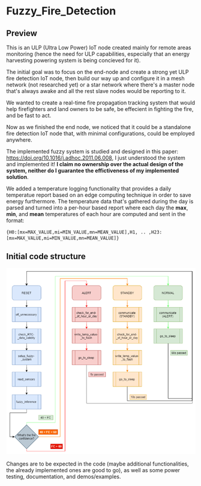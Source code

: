 # Fuzzy_Fire_Detection

## Preview

This is an ULP (Ultra Low Power) IoT node created mainly for remote areas monitoring (hence the need for ULP capabilities, especially that an energy harvesting powering system is being concieved for it).

The initial goal was to focus on the end-node and create a strong yet ULP fire detection IoT node, then build our way up and configure it in a mesh network (not researched yet) or a star network where there's a master node that's always awake and all the rest slave nodes would be reporting to it. 

We wanted to create a real-time fire propagation tracking system that would help firefighters and land owners to be safe, be effecient in fighting the fire, and be fast to act.

Now as we finished the end node, we noticed that it could be a standalone fire detection IoT node that, with minimal configurations, could be employed anywhere. 

The implemented fuzzy system is studied and designed in this paper: https://doi.org/10.1016/j.adhoc.2011.06.008, I just understood the system and implemented it! **I claim no ownership over the actual design of the system, neither do I guarantee the effictiveness of my implemented solution**. 

We added a temperature logging functionality that provides a daily temperatue report based on an edge computing technique in order to save energy furthermore. The temperature data that's gathered during the day is parsed and turned into a per-hour based report where each day the **max**, **min**, and **mean** temperatures of each hour are computed and sent in the format: 

```
{H0:[mx=MAX_VALUE,mi=MIN_VALUE,mn=MEAN_VALUE],H1, .. ,H23:[mx=MAX_VALUE,mi=MIN_VALUE,mn=MEAN_VALUE]}
```

## Initial code structure

<img src="Images/Fuzzy_Fire_Detection.png">

Changes are to be expected in the code (maybe additional functionalities, the already implemented ones are good to go), as well as some power testing, documentation, and demos/examples.
